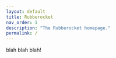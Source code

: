```yaml
---
layout: default
title: Rubberocket
nav_order: 1
description: "The Rubberocket homepage."
permalink: /
---
```


blah blah blah!